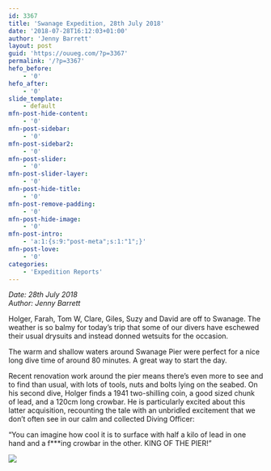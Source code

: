 ```yaml
---
id: 3367
title: 'Swanage Expedition, 28th July 2018'
date: '2018-07-28T16:12:03+01:00'
author: 'Jenny Barrett'
layout: post
guid: 'https://ouueg.com/?p=3367'
permalink: '/?p=3367'
hefo_before:
    - '0'
hefo_after:
    - '0'
slide_template:
    - default
mfn-post-hide-content:
    - '0'
mfn-post-sidebar:
    - '0'
mfn-post-sidebar2:
    - '0'
mfn-post-slider:
    - '0'
mfn-post-slider-layer:
    - '0'
mfn-post-hide-title:
    - '0'
mfn-post-remove-padding:
    - '0'
mfn-post-hide-image:
    - '0'
mfn-post-intro:
    - 'a:1:{s:9:"post-meta";s:1:"1";}'
mfn-post-love:
    - '0'
categories:
    - 'Expedition Reports'
---
```


*Date: 28th July 2018*  
*Author: Jenny Barrett*

Holger, Farah, Tom W, Clare, Giles, Suzy and David are off to Swanage. The weather is so balmy for today’s trip that some of our divers have eschewed their usual drysuits and instead donned wetsuits for the occasion.

The warm and shallow waters around Swanage Pier were perfect for a nice long dive time of around 80 minutes. A great way to start the day.

Recent renovation work around the pier means there’s even more to see and to find than usual, with lots of tools, nuts and bolts lying on the seabed. On his second dive, Holger finds a 1941 two-shilling coin, a good sized chunk of lead, and a 120cm long crowbar. He is particularly excited about this latter acquisition, recounting the tale with an unbridled excitement that we don’t often see in our calm and collected Diving Officer:

“You can imagine how cool it is to surface with half a kilo of lead in one hand and a f\*\*\*ing crowbar in the other. KING OF THE PIER!”

![](https://ouueg.com/wp-content/uploads/2018/10/FullSizeRender3-477x800.jpg)